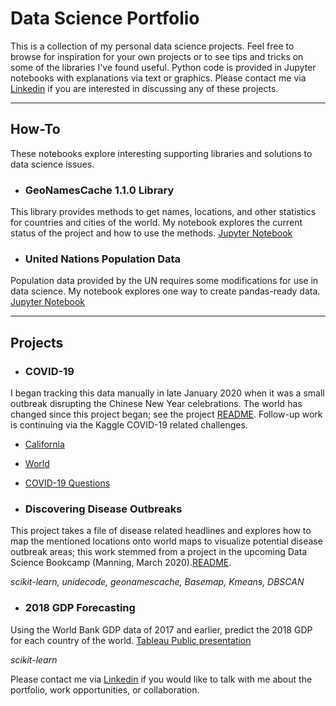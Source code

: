 # Data Science Portfolio

This is a collection of my personal data science projects. Feel free to browse for inspiration for your own projects or to see tips and tricks on some of the libraries I've found useful. Python code is provided in Jupyter notebooks with explanations via text or graphics.
Please contact me via [Linkedin](https://www.linkedin.com/in/jshaffer94247) if you are interested in discussing any of these projects.

---

## How-To

These notebooks explore interesting supporting libraries and solutions to data science issues.

 - ### GeoNamesCache 1.1.0 Library

 This library provides methods to get names, locations, and other statistics for countries and cities of the world. My notebook explores the current status of the project and how to use the methods. [Jupyter Notebook](how-to/explore_geonamescache.ipynb)


 - ### United Nations Population Data

 Population data provided by the UN requires some modifications for use in data science. My notebook explores one way to create pandas-ready data. [Jupyter Notebook](how-to/explore_UN_population_data.ipynb)

---

## Projects

 - ### COVID-19 
I began tracking this data manually in late January 2020 when it was a small outbreak disrupting the Chinese New Year celebrations. The world has changed since this project began; see the project [README](projects/covid-19/README.md). Follow-up work is continuing via the Kaggle COVID-19 related challenges. 
	
  - [California](https://www.kaggle.com/c/covid19-local-us-ca-forecasting-week-1)
  - [World](https://www.kaggle.com/c/covid19-global-forecasting-week-2) 
  - [COVID-19 Questions](https://www.kaggle.com/allen-institute-for-ai/CORD-19-research-challenge/tasks)

 - ### Discovering Disease Outbreaks
This project takes a file of disease related headlines and explores how to map the mentioned locations onto world maps to visualize potential disease outbreak areas; this work stemmed from a project in the upcoming Data Science Bookcamp (Manning, March 2020).[README](projects/discovering-disease-outbreaks/README.md).

_scikit-learn, unidecode, geonamescache, Basemap, Kmeans, DBSCAN_

 - ### 2018 GDP Forecasting
Using the World Bank GDP data of 2017 and earlier, predict the 2018 GDP for each country of the world.
[Tableau Public presentation](https://public.tableau.com/profile/js942#!/vizhome/EconomicOutlook-2018GDPPredictions/MainBoard)

_scikit-learn_
 
Please contact me via [Linkedin](https://www.linkedin.com/in/jshaffer94247) if you would like to talk with me about the portfolio, work opportunities, or collaboration.